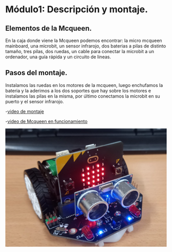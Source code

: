 # Módulo1: Descripción y montaje.
## Elementos de la Mcqueen.
En la caja donde viene la Mcqueen podemos encontrar: la micro mcqueen mainboard, una microbit, un sensor infrarojo, dos baterias a pilas de distinto tamaño, tres pilas, dos ruedas, un cable para conectar la microbit a un ordenador, una guía rápida y un circuito de lineas.

## Pasos del montaje.
Instalamos las ruedas en los motores de la mcqueen, luego enchufamos la bateria y la aderimos a los dos soportes que hay sobre los motores e instalamos las pilas en la misma, por último conectamos la microbit en su puerto y el sensor infrarojo.

-[video de montaje](https://www.youtube.com/watch?v=_sAHwsOEKsg)

-[video de Mcqueen en funcionamiento](https://www.youtube.com/watch?v=KvTIgLR1ga8)

![image](Mcqueen.jfif)

